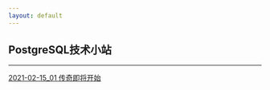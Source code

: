 ```yaml
---
layout: default
---
```


## PostgreSQL技术小站

* * *

[2021-02-15_01 传奇即将开始](./tree/202102/20210215_01.md)
